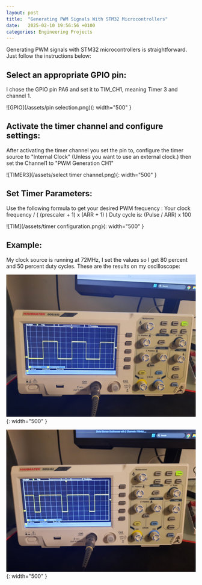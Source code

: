 ```yaml
---
layout: post
title:  "Generating PWM Signals With STM32 Microcontrollers"
date:   2025-02-10 19:56:56 +0100
categories: Engineering Projects
---
```


Generating PWM signals with STM32 microcontrollers is straightforward. Just follow the instructions below:


## Select an appropriate GPIO pin:


I chose the GPIO pin PA6 and set it to TIM_CH1, meaning Timer 3 and channel 1.

![GPIO](/assets/pin selection.png){: width="500" }


## Activate the timer channel and configure settings:

After activating the timer channel you set the pin to, configure the timer source to "Internal Clock" (Unless you want to use an external clock.) then set the Channel1 to "PWM Generation CH1"

![TIMER3](/assets/select timer channel.png){: width="500" }


## Set Timer Parameters:


Use the following formula to get your desired PWM frequency : Your clock frequency / ( (prescaler + 1) x (ARR + 1) )
Duty cycle is: (Pulse / ARR) x 100


![TIM](/assets/timer configuration.png){: width="500" }



## Example:

My clock source is running at 72MHz, I set the values so I get 80 percent and 50 percent duty cycles. These are the results on my oscilloscope:


![TIM](/assets/50duty.jpeg){: width="500" }


![TIM](/assets/80duty.jpeg){: width="500" }



